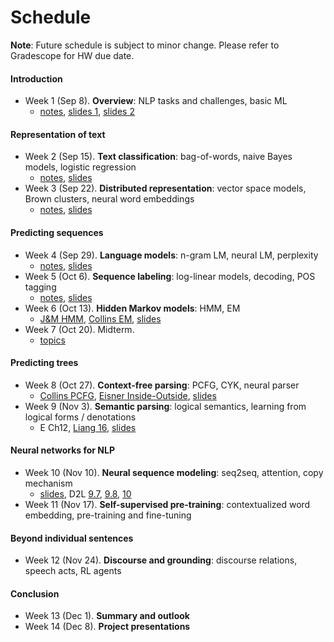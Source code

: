 # Schedule

**Note**: Future schedule is subject to minor change. Please refer to Gradescope for HW due date.

#### Introduction

- Week 1 (Sep 8). **Overview**: NLP tasks and challenges, basic ML
    - [notes](notes/overview.html), [slides 1](slides/lec01/overview_annotated.pdf), [slides 2](slides/lec01/basic_ml_annotated.pdf)

#### Representation of text

- Week 2 (Sep 15). **Text classification**: bag-of-words, naive Bayes models, logistic regression
    - [notes](notes/text_classification.html), [slides](slides/lec02/text_classification_annotated.pdf)
- Week 3 (Sep 22). **Distributed representation**: vector space models, Brown clusters, neural word embeddings
    - [notes](notes/distributed_representation.html), [slides](slides/lec03/distributed-representation.pdf)

#### Predicting sequences

- Week 4 (Sep 29). **Language models**: n-gram LM, neural LM, perplexity
    - [notes](notes/language_models.html), [slides](slides/lec04/language-model.pdf)
- Week 5 (Oct 6). **Sequence labeling**: log-linear models, decoding, POS tagging
    - [notes](notes/sequence_labeling.html), [slides](slides/lec05/sequence-labeling.pdf)
- Week 6 (Oct 13). **Hidden Markov models**: HMM, EM
    - [J&M HMM](https://web.stanford.edu/~jurafsky/slp3/A.pdf), [Collins EM](http://www.cs.columbia.edu/~mcollins/em.pdf), [slides](slides/lec06/hmm.pdf)
- Week 7 (Oct 20). Midterm.
    - [topics](notes/midterm.html)

#### Predicting trees

- Week 8 (Oct 27). **Context-free parsing**: PCFG, CYK, neural parser
    - [Collins PCFG](http://www.cs.columbia.edu/~mcollins/courses/nlp2011/notes/pcfgs.pdf), [Eisner Inside-Outside](http://www.cs.jhu.edu/~jason/465/readings/iobasics.pdf), [slides](slides/lec07/parsing.pdf)
- Week 9 (Nov 3). **Semantic parsing**: logical semantics, learning from logical forms / denotations
    - E Ch12, [Liang 16](https://cs.stanford.edu/~pliang/papers/executable-cacm2016.pdf), [slides](slides/lec08/semantics.pdf)

#### Neural networks for NLP

- Week 10 (Nov 10). **Neural sequence modeling**: seq2seq, attention, copy mechanism
    - [slides](slides/lec09/main.pdf), D2L [9.7](https://d2l.ai/chapter_recurrent-modern/seq2seq.html), [9.8](https://d2l.ai/chapter_recurrent-modern/beam-search.html), [10](https://d2l.ai/chapter_attention-mechanisms/index.html)
- Week 11 (Nov 17). **Self-supervised pre-training**: contextualized word embedding, pre-training and fine-tuning

#### Beyond individual sentences

- Week 12 (Nov 24). **Discourse and grounding**: discourse relations, speech acts, RL agents 

#### Conclusion

- Week 13 (Dec 1). **Summary and outlook**
- Week 14 (Dec 8). **Project presentations**
